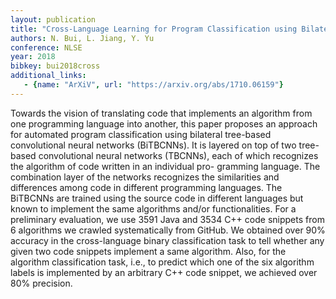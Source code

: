 ```yaml
---
layout: publication
title: "Cross-Language Learning for Program Classification using Bilateral Tree-Based Convolutional Neural Networks"
authors: N. Bui, L. Jiang, Y. Yu
conference: NLSE
year: 2018
bibkey: bui2018cross
additional_links:
   - {name: "ArXiV", url: "https://arxiv.org/abs/1710.06159"}
---
```

Towards the vision of translating code that implements an algorithm from one programming language into another, this
paper  proposes  an  approach  for  automated  program  classification using
bilateral tree-based convolutional neural networks
(BiTBCNNs).  It  is  layered  on  top  of  two  tree-based
convolutional neural networks (TBCNNs), each of which recognizes the algorithm of code written in an individual pro-
gramming language. The combination layer of the networks
recognizes the similarities and differences among code in different programming languages. The BiTBCNNs are trained
using  the  source  code  in  different  languages  but  known  to
implement  the  same  algorithms  and/or  functionalities.  For
a  preliminary  evaluation,  we  use  3591  Java  and  3534  C++
code snippets from 6 algorithms we crawled systematically
from GitHub. We obtained over 90% accuracy in the cross-language binary classification task to tell whether any given
two code snippets implement a same algorithm. Also, for the
algorithm classification task, i.e., to predict which one of the
six algorithm labels is implemented by an arbitrary C++ code
snippet, we achieved over 80% precision.
